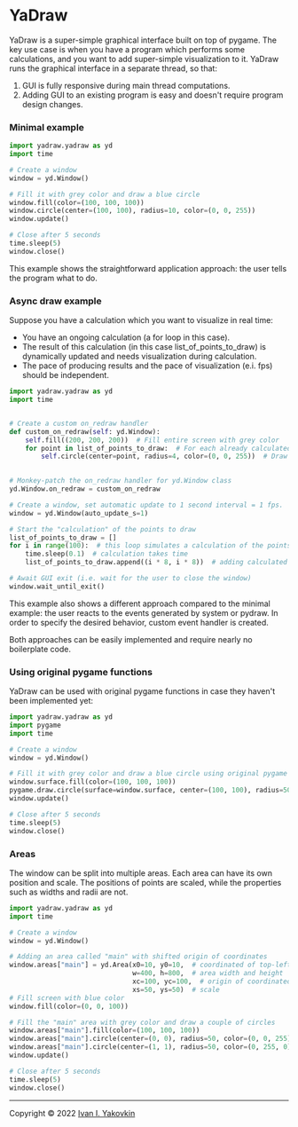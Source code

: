 # YaDraw

YaDraw is a super-simple graphical interface built on top of pygame.
The key use case is when you have a program which performs some calculations, 
and you want to add super-simple visualization to it. YaDraw runs
the graphical interface in a separate thread, so that:
1. GUI is fully responsive during main thread computations.
2. Adding GUI to an existing program is easy and doesn't require program design changes. 

### Minimal example
```python
import yadraw.yadraw as yd
import time

# Create a window
window = yd.Window()

# Fill it with grey color and draw a blue circle
window.fill(color=(100, 100, 100))
window.circle(center=(100, 100), radius=10, color=(0, 0, 255))
window.update()

# Close after 5 seconds
time.sleep(5)
window.close()
```
This example shows the straightforward application approach: the user tells the program what to do.

### Async draw example
Suppose you have a calculation which you want to visualize in real time:
- You have an ongoing calculation (a for loop in this case). 
- The result of this calculation (in this case list_of_points_to_draw) is dynamically updated and needs visualization during calculation.
- The pace of producing results and the pace of visualization (e.i. fps) should be independent.
```python
import yadraw.yadraw as yd
import time


# Create a custom on_redraw handler
def custom_on_redraw(self: yd.Window):
    self.fill((200, 200, 200))  # Fill entire screen with grey color 
    for point in list_of_points_to_draw:  # For each already calculated point
        self.circle(center=point, radius=4, color=(0, 0, 255))  # Draw a blue circle at this point

        
# Monkey-patch the on_redraw handler for yd.Window class
yd.Window.on_redraw = custom_on_redraw

# Create a window, set automatic update to 1 second interval = 1 fps.
window = yd.Window(auto_update_s=1)

# Start the "calculation" of the points to draw
list_of_points_to_draw = []
for i in range(100):  # this loop simulates a calculation of the points to draw 
    time.sleep(0.1)  # calculation takes time
    list_of_points_to_draw.append((i * 8, i * 8))  # adding calculated points

# Await GUI exit (i.e. wait for the user to close the window) 
window.wait_until_exit()
```
This example also shows a different approach compared to the minimal example: 
the user reacts to the events generated by system or pydraw. 
In order to specify the desired behavior, custom event handler is created.

Both approaches can be easily implemented and require nearly no boilerplate code. 

### Using original pygame functions
YaDraw can be used with original pygame functions in case they haven't been implemented yet: 
```python
import yadraw.yadraw as yd
import pygame
import time

# Create a window
window = yd.Window()

# Fill it with grey color and draw a blue circle using original pygame functions
window.surface.fill(color=(100, 100, 100))
pygame.draw.circle(surface=window.surface, center=(100, 100), radius=50, color=(0, 0, 255))
window.update()

# Close after 5 seconds
time.sleep(5)
window.close() 
```

### Areas
The window can be split into multiple areas. Each area can have its own position and scale.
The positions of points are scaled, while the properties such as widths and radii are not.
```python
import yadraw.yadraw as yd
import time

# Create a window
window = yd.Window()

# Adding an area called "main" with shifted origin of coordinates
window.areas["main"] = yd.Area(x0=10, y0=10,  # coordinated of top-left corner of area
                               w=400, h=800,  # area width and height
                               xc=100, yc=100,  # origin of coordinated relative to the top-left corner of area
                               xs=50, ys=50)  # scale
# Fill screen with blue color
window.fill(color=(0, 0, 100))

# Fill the "main" area with grey color and draw a couple of circles
window.areas["main"].fill(color=(100, 100, 100))
window.areas["main"].circle(center=(0, 0), radius=50, color=(0, 0, 255))  # Center at (110, 110), radius is 50
window.areas["main"].circle(center=(1, 1), radius=50, color=(0, 255, 0))  # Center at (160, 160), radius is 50
window.update()

# Close after 5 seconds
time.sleep(5)
window.close()
```

---
Copyright &copy; 2022 [Ivan I. Yakovkin](yakovkinii.com) 


